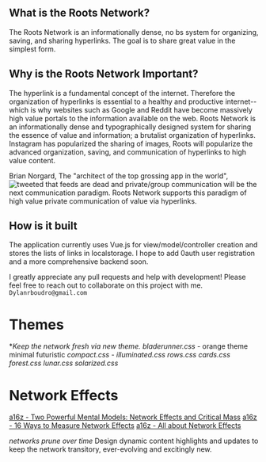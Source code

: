 ## What is the Roots Network?
The Roots Network is an informationally dense, no bs system for organizing, saving, and sharing hyperlinks. The goal is to share great value in the simplest form.


## Why is the Roots Network Important?
The hyperlink is a fundamental concept of the internet.  Therefore the organization of hyperlinks is essential to a healthy and productive internet--which is why websites such as Google and Reddit have become massively high value portals to the information available on the web. Roots Network is an informationally dense and typographically designed system for sharing the essence of value and information; a brutalist organization of hyperlinks.  Instagram has popularized the sharing of images, Roots will popularize the advanced organization, saving, and communication of hyperlinks to high value content.

Brian Norgard, The "architect of the top grossing app in the world", ![tweeted](https://twitter.com/BrianNorgard/status/1112760508510199808) that feeds are dead and private/group communication will be the next communication paradigm.  Roots Network supports this paradigm of high value private communication of value via hyperlinks.  

## How is it built

The application currently uses Vue.js for view/model/controller creation and stores the lists of links in localstorage.  I hope to add 0auth user registration and a more comprehensive backend soon.

I greatly appreciate any pull requests and help with development! Please feel free to reach out to collaborate on this project with me. `Dylanrboudro@gmail.com`



# Themes 
**Keep the network fresh via new theme.*
*bladerunner.css* - orange theme minimal futuristic
*compact.css* - 
*illuminated.css*
*rows.css*
*cards.css*
*forest.css*
*lunar.css*
*solarized.css*


# Network Effects 

[a16z - Two Powerful Mental Models: Network Effects and Critical Mass](https://a16z.com/2016/03/07/network-effects_critical-mass/)
[a16z - 16 Ways to Measure Network Effects](https://a16z.com/2018/12/13/16-metrics-network-effects/)
[a16z - All about Network Effects](https://a16z.com/2016/03/07/all-about-network-effects/)

*networks prune over time* Design dynamic content highlights and updates to keep the network transitory, ever-evolving and excitingly new.

